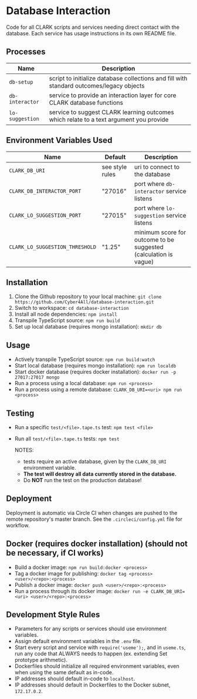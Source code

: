 # Database Interaction
Code for all CLARK scripts and services needing direct contact with the database. Each service has usage instructions in its own README file.

## Processes
Name | Description
---|---
`db-setup`|script to initialize database collections and fill with standard outcomes/legacy objects
`db-interactor`|service to provide an interaction layer for core CLARK database functions
`lo-suggestion`|service to suggest CLARK learning outcomes which relate to a text argument you provide

## Environment Variables Used
Name|Default|Description
---|---|---
`CLARK_DB_URI`|see style rules|uri to connect to the database
`CLARK_DB_INTERACTOR_PORT`|"27016"|port where `db-interactor` service listens
`CLARK_LO_SUGGESTION_PORT`|"27015"|port where `lo-suggestion` service listens
`CLARK_LO_SUGGESTION_THRESHOLD`|"1.25"|minimum score for outcome to be suggested (calculation is vague)

## Installation
1) Clone the Github repository to your local machine:
   `git clone https://github.com/Cyber4All/database-interaction.git`
2) Switch to workspace: `cd database-interaction`
3) Install all node dependencies: `npm install`
4) Transpile TypeScript source: `npm run build`
5) Set up local database (requires mongo installation): `mkdir db`

## Usage
- Actively transpile TypeScript source: `npm run build:watch`
- Start local database (requires mongo installation): `npm run localdb`
- Start docker database (requires docker installation): `docker run -p 27017:27017 mongo`
- Run a process using a local database: `npm run <process>`
- Run a process using a remote database: `CLARK_DB_URI=<uri> npm run <process>`

## Testing
- Run a specific `test/<file>.tape.ts` test: `npm test <file>`
- Run all `test/<file>.tape.ts` tests: `npm test`

  NOTES:
  - tests require an active database, given by the `CLARK_DB_URI` environment variable.
  - **The test will destroy all data currently stored in the database.**
  - Do **NOT** run the test on the production database!

## Deployment
Deployment is automatic via Circle CI when changes are pushed to the remote repository's master branch. See the `.circleci/config.yml` file for workflow.

## Docker (requires docker installation) (should not be necessary, if CI works)
- Build a docker image: `npm run build:docker <process>`
- Tag a docker image for publishing: `docker tag <process> <user>/<repo>:<process>`
- Publish a docker image: `docker push <user>/<repo>:<process>`
- Run a process through its docker image: `docker run -e CLARK_DB_URI=<uri> <user>/<repo>:<process>`

## Development Style Rules
- Parameters for any scripts or services should use environment variables.
- Assign default environment variables in the `.env` file.
- Start every script and service with `require('useme');`, and in `useme.ts`, run any code that ALWAYS needs to happen (ex. extending Set prototype arithmetic).
- Dockerfiles should initialize all required environment variables, even when using the same default as in-code.
- IP addresses should default in-code to `localhost`.
- IP addresses should default in Dockerfiles to the Docker subnet, `172.17.0.2`.